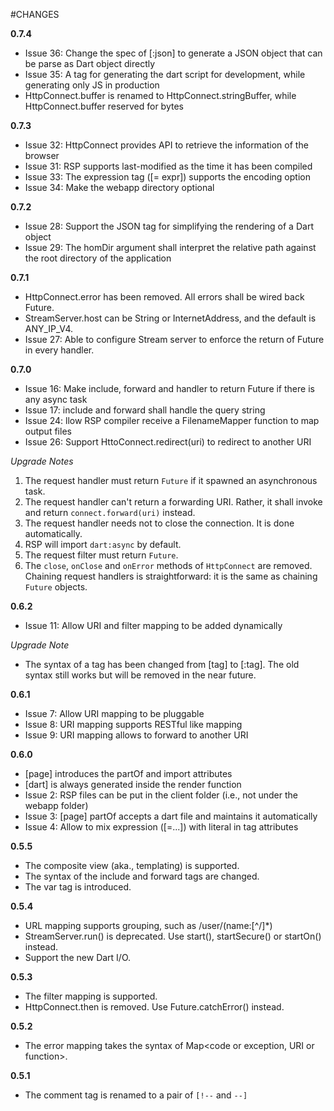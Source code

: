 #CHANGES

**0.7.4**

* Issue 36: Change the spec of [:json] to generate a JSON object that can be parse as Dart object directly
* Issue 35: A tag for generating the dart script for development, while generating only JS in production
* HttpConnect.buffer is renamed to HttpConnect.stringBuffer, while HttpConnect.buffer reserved for bytes

**0.7.3**

* Issue 32: HttpConnect provides API to retrieve the information of the browser
* Issue 31: RSP supports last-modified as the time it has been compiled
* Issue 33: The expression tag ([= expr]) supports the encoding option
* Issue 34: Make the webapp directory optional

**0.7.2**

* Issue 28: Support the JSON tag for simplifying the rendering of a Dart object
* Issue 29: The homDir argument shall interpret the relative path against the root directory of the application

**0.7.1**

* HttpConnect.error has been removed. All errors shall be wired back Future.
* StreamServer.host can be String or InternetAddress, and the default is ANY_IP_V4.
* Issue 27: Able to configure Stream server to enforce the return of Future in every handler.

**0.7.0**

* Issue 16: Make include, forward and handler to return Future if there is any async task
* Issue 17: include and forward shall handle the query string
* Issue 24: llow RSP compiler receive a FilenameMapper function to map output files
* Issue 26: Support HttoConnect.redirect(uri) to redirect to another URI

*Upgrade Notes*

1. The request handler must return `Future` if it spawned an asynchronous task.
2. The request handler can't return a forwarding URI. Rather, it shall invoke and return `connect.forward(uri)` instead.
3. The request handler needs not to close the connection. It is done automatically.
4. RSP will import `dart:async` by default.
5. The request filter must return `Future`.
6. The `close`, `onClose` and `onError` methods of `HttpConnect` are removed. Chaining request handlers is straightforward: it is the same as chaining `Future` objects.

**0.6.2**

* Issue 11: Allow URI and filter mapping to be added dynamically

*Upgrade Note*

* The syntax of a tag has been changed from [tag] to [:tag]. The old syntax still works
but will be removed in the near future.

**0.6.1**

* Issue 7: Allow URI mapping to be pluggable
* Issue 8: URI mapping supports RESTful like mapping
* Issue 9: URI mapping allows to forward to another URI

**0.6.0**

* [page] introduces the partOf and import attributes
* [dart] is always generated inside the render function
* Issue 2: RSP files can be put in the client folder (i.e., not under the webapp folder)
* Issue 3: [page] partOf accepts a dart file and maintains it automatically
* Issue 4: Allow to mix expression ([=...]) with literal in tag attributes

**0.5.5**

* The composite view (aka., templating) is supported.
* The syntax of the include and forward tags are changed.
* The var tag is introduced.

**0.5.4**

* URL mapping supports grouping, such as /user/(name:[^/]*)
* StreamServer.run() is deprecated. Use start(), startSecure() or startOn() instead.
* Support the new Dart I/O.

**0.5.3**

* The filter mapping is supported.
* HttpConnect.then is removed. Use Future.catchError() instead.

**0.5.2**

* The error mapping takes the syntax of Map<code or exception, URI or function>.

**0.5.1**

* The comment tag is renamed to a pair of `[!--` and `--]`
